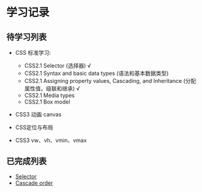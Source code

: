 # 学习记录

## 待学习列表 
- CSS 标准学习: 
  - CSS2.1 Selector (选择器) &radic;
  - CSS2.1 Syntax and basic data types (语法和基本数据类型)
  - CSS2.1 Assigning property values, Cascading, and Inheritance (分配属性值，级联和继承) &radic;
  - CSS2.1 Media types
  - CSS2.1 Box model   

- CSS3 动画 canvas
- CSS定位与布局
- CSS3 vw、vh、vmin、vmax

## 已完成列表

 - [Selector](Selector.md)
 - [Cascade order](Cascade.md)
